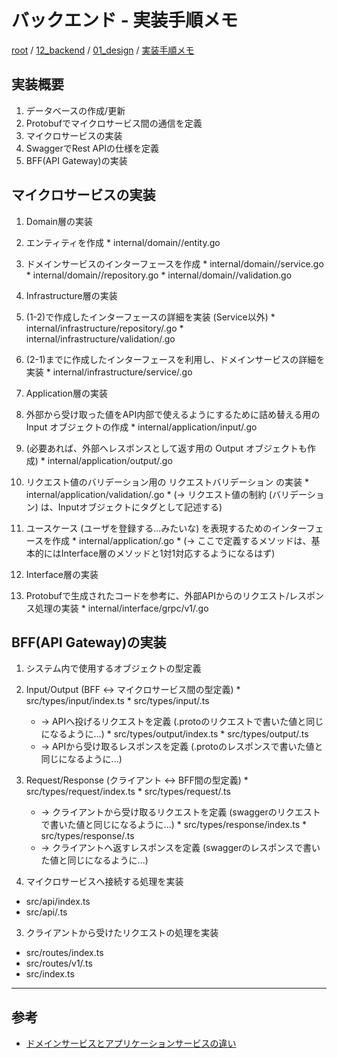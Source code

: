 # バックエンド - 実装手順メモ

[root](./../../../README.md) 
/ [12_backend](./../README.md) 
/ [01_design](./README.md) 
/ [実装手順メモ](./implementation-procedure.md)

## 実装概要

1. データベースの作成/更新
2. Protobufでマイクロサービス間の通信を定義
3. マイクロサービスの実装
4. SwaggerでRest APIの仕様を定義
5. BFF(API Gateway)の実装

## マイクロサービスの実装

1. Domain層の実装
  1. エンティティを作成
    * internal/domain/<domain>/entity.go
  2. ドメインサービスのインターフェースを作成
    * internal/domain/<domain>/service.go
    * internal/domain/<domain>/repository.go
    * internal/domain/<domain>/validation.go

2. Infrastructure層の実装
  1. (1-2)で作成したインターフェースの詳細を実装 (Service以外)
    * internal/infrastructure/repository/<domain>.go
    * internal/infrastructure/validation/<domain>.go
  2. (2-1)までに作成したインターフェースを利用し、ドメインサービスの詳細を実装
    * internal/infrastructure/service/<domain>.go

3. Application層の実装
  1. 外部から受け取った値をAPI内部で使えるようにするために詰め替える用の Input オブジェクトの作成
    * internal/application/input/<domain>.go
  2. (必要あれば、外部へレスポンスとして返す用の Output オブジェクトも作成)
    * internal/application/output/<domain>.go
  3. リクエスト値のバリデーション用の リクエストバリデーション の実装
    * internal/application/validation/<domain>.go
    * (-> リクエスト値の制約 (バリデーション) は、Inputオブジェクトにタグとして記述する)
  4. ユースケース (ユーザを登録する...みたいな) を表現するためのインターフェースを作成
    * internal/application/<domain>.go
    * (-> ここで定義するメソッドは、基本的にはInterface層のメソッドと1対1対応するようになるはず)

4. Interface層の実装
  1. Protobufで生成されたコードを参考に、外部APIからのリクエスト/レスポンス処理の実装
    * internal/interface/grpc/v1/<domain>.go

## BFF(API Gateway)の実装

1. システム内で使用するオブジェクトの型定義
  1. Input/Output (BFF <-> マイクロサービス間の型定義)
    * src/types/input/index.ts
    * src/types/input/<domain>.ts
      * -> APIへ投げるリクエストを定義 (.protoのリクエストで書いた値と同じになるように...)
    * src/types/output/index.ts
    * src/types/output/<domain>.ts
      * -> APIから受け取るレスポンスを定義 (.protoのレスポンスで書いた値と同じになるように...)
  2. Request/Response (クライアント <-> BFF間の型定義)
    * src/types/request/index.ts
    * src/types/request/<domain>.ts
      * -> クライアントから受け取るリクエストを定義 (swaggerのリクエストで書いた値と同じになるように...)
    * src/types/response/index.ts
    * src/types/response/<domain>.ts
      * -> クライアントへ返すレスポンスを定義 (swaggerのレスポンスで書いた値と同じになるように...)

2. マイクロサービスへ接続する処理を実装
  * src/api/index.ts
  * src/api/<domain>.ts

3. クライアントから受けたリクエストの処理を実装
  * src/routes/index.ts
  * src/routes/v1/<domain>.ts
  * src/index.ts

---

## 参考

* [ドメインサービスとアプリケーションサービスの違い](https://codezine.jp/article/detail/10318)
